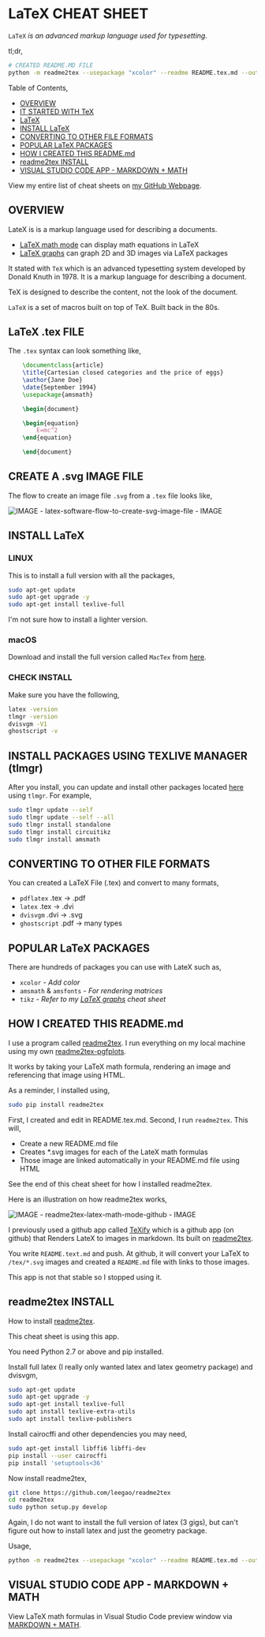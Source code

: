 # LaTeX CHEAT SHEET

`LaTeX` _is an advanced markup language used for typesetting._

tl;dr,

```bash
# CREATED README.MD FILE
python -m readme2tex --usepackage "xcolor" --readme README.tex.md --output README.md --nocdn
```

Table of Contents,

* [OVERVIEW](https://github.com/JeffDeCola/my-cheat-sheets/tree/master/software/development/languages/latex-cheat-sheet#overview)
* [IT STARTED WITH TeX](https://github.com/JeffDeCola/my-cheat-sheets/tree/master/software/development/languages/latex-cheat-sheet#it-started-with-tex)
* [LaTeX](https://github.com/JeffDeCola/my-cheat-sheets/tree/master/software/development/languages/latex-cheat-sheet#latex)
* [INSTALL LaTeX](https://github.com/JeffDeCola/my-cheat-sheets/tree/master/software/development/languages/latex-cheat-sheet#install-latex)
* [CONVERTING TO OTHER FILE FORMATS](https://github.com/JeffDeCola/my-cheat-sheets/tree/master/software/development/languages/latex-cheat-sheet#converting-to-other-file-formats)
* [POPULAR LaTeX PACKAGES](https://github.com/JeffDeCola/my-cheat-sheets/tree/master/software/development/languages/latex-cheat-sheet#popular-latex-packages)
* [HOW I CREATED THIS README.md](https://github.com/JeffDeCola/my-cheat-sheets/tree/master/software/development/languages/latex-cheat-sheet#how-i-created-this-readmemd)
* [readme2tex INSTALL](https://github.com/JeffDeCola/my-cheat-sheets/tree/master/software/development/languages/latex-cheat-sheet#readme2tex-install)
* [VISUAL STUDIO CODE APP - MARKDOWN + MATH](https://github.com/JeffDeCola/my-cheat-sheets/tree/master/software/development/languages/latex-cheat-sheet#visual-studio-code-app---markdown--math)

View my entire list of cheat sheets on
[my GitHub Webpage](https://jeffdecola.github.io/my-cheat-sheets/).

## OVERVIEW

LateX is is a markup language used for describing a documents.

* [LaTeX math mode](https://github.com/JeffDeCola/my-cheat-sheets/tree/master/software/development/languages/latex-cheat-sheet/latex-math-mode.md)
can display math equations in LaTeX
* [LaTeX graphs](https://github.com/JeffDeCola/my-cheat-sheets/tree/master/software/development/languages/latex-cheat-sheet/latex-graphs.md)
can graph 2D and 3D images via LaTeX packages

It stated with `TeX` which is an advanced typesetting system
developed by Donald Knuth in 1978. It is a markup language
for describing a document.

TeX is designed to describe the content, not the look of the document.

`LaTeX` is a set of macros built on top of TeX. Built back in the 80s.

## LaTeX .tex FILE

The `.tex` syntax can look something like,

```latex
    \documentclass{article}
    \title{Cartesian closed categories and the price of eggs}
    \author{Jane Doe}
    \date{September 1994}
    \usepackage{amsmath}

    \begin{document}

    \begin{equation}
        E=mc^2
    \end{equation}

    \end{document}
```

## CREATE A .svg IMAGE FILE

The flow to create an image file `.svg` from a `.tex` file looks like,

![IMAGE - latex-software-flow-to-create-svg-image-file - IMAGE](../../../../docs/pics/latex-software-flow-to-create-svg-image-file.jpg)

## INSTALL LaTeX

### LINUX

This is to install a full version with all the packages,

```bash
sudo apt-get update
sudo apt-get upgrade -y
sudo apt-get install texlive-full
```

I'm not sure how to install a lighter version.

### macOS

Download and install the full version called `MacTex` from
[here](http://tug.org/mactex/mactex-download.html).

### CHECK INSTALL

Make sure you have the following,

```bash
latex -version
tlmgr -version
dvisvgm -V1
ghostscript -v
```

## INSTALL PACKAGES USING TEXLIVE MANAGER (tlmgr)

After you install, you can update and install other packages located
[here](https://ctan.org/)
using `tlmgr`. For example,

```bash
sudo tlmgr update --self
sudo tlmgr update --self --all
sudo tlmgr install standalone
sudo tlmgr install circuitikz
sudo tlmgr install amsmath
```

## CONVERTING TO OTHER FILE FORMATS

You can created a LaTeX File (.tex) and convert to many formats,

* `pdflatex` .tex -> .pdf
* `latex` .tex -> .dvi
* `dvisvgm` .dvi -> .svg
* `ghostscript` .pdf -> many types

## POPULAR LaTeX PACKAGES

There are hundreds of packages you can use with LateX such as,

* `xcolor` - _Add color_
* `amsmath` & `amsfonts` - _For rendering matrices_
* `tikz` - _Refer to my
  [LaTeX graphs](https://github.com/JeffDeCola/my-cheat-sheets/tree/master/software/development/languages/latex-cheat-sheet/latex-math-mode.md)
  cheat sheet_

## HOW I CREATED THIS README.md

I use a program called [readme2tex](https://github.com/leegao/readme2tex).
I run everything on my local machine using my own
[readme2tex-pgfplots](https://github.com/JeffDeCola/readme2tex-pgfplots).

It works by taking your LaTeX math formula, rendering an image and
referencing that image using HTML.

As a reminder, I installed using,

```bash
sudo pip install readme2tex
```

First, I created and edit in README.tex.md. Second, I run `readme2tex`. This will,

* Create a new README.md file
* Creates *.svg images for each of the LateX math formulas
* Those image are linked automatically in your README.md file using HTML

See the end of this cheat sheet for how I installed readme2tex.

Here is an illustration on how readme2tex works,

![IMAGE - readme2tex-latex-math-mode-github - IMAGE](../../../../docs/pics/readme2tex-latex-math-mode-github.jpg)

I previously used a github app called
[TeXify](https://github.com/apps/texify) which
is a github app (on github) that Renders LateX to images in markdown.
Its built on
[readme2tex](https://github.com/leegao/readme2tex).

You write `README.text.md` and push.
At github, it will convert your LaTeX to `/tex/*.svg` images and
created a `README.md` file with links to those images.

This app is not that stable so I stopped using it.

## readme2tex INSTALL

How to install [readme2tex](https://github.com/leegao/readme2tex).

This cheat sheet is using this app.

You need Python 2.7 or above and pip installed.

Install full latex (I really only wanted latex and
latex geometry package) and dvisvgm,

```bash
sudo apt-get update
sudo apt-get upgrade -y
sudo apt-get install texlive-full
sudo apt install texlive-extra-utils
sudo apt install texlive-publishers
```

Install cairocffi and other dependencies you may need,

```bash
sudo apt-get install libffi6 libffi-dev
pip install --user cairocffi
pip install 'setuptools<36'
```

Now install readme2tex,

```bash
git clone https://github.com/leegao/readme2tex
cd readme2tex
sudo python setup.py develop
```

Again, I do not want to install the full version of latex
(3 gigs), but can't figure out how to install latex
and just the geometry package.

Usage,

```bash
python -m readme2tex --usepackage "xcolor" --readme README.tex.md --output README.md --nocdn
```

## VISUAL STUDIO CODE APP - MARKDOWN + MATH

View LaTeX math formulas in Visual Studio Code preview window via
[MARKDOWN + MATH](https://marketplace.visualstudio.com/items?itemName=goessner.mdmath).
